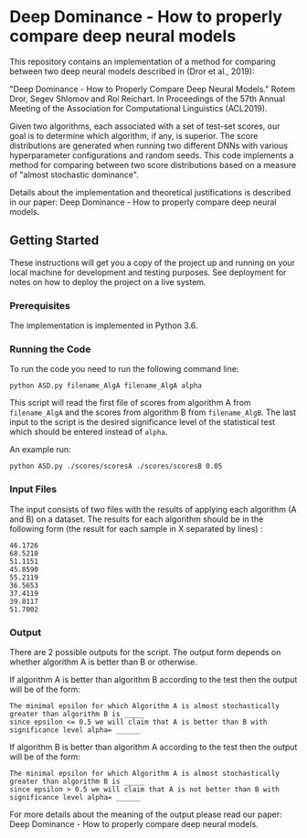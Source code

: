 # Deep Dominance - How to properly compare deep neural models

This repository contains an implementation of a method for comparing between two deep neural models described in (Dror et al., 2019):

"Deep Dominance - How to Properly Compare Deep Neural Models." Rotem Dror, Segev Shlomov and Roi Reichart. In Proceedings of the 57th Annual Meeting of the Association for Computational Linguistics (ACL2019).

Given two algorithms, each associated with a set of test-set scores, our goal is to determine which algorithm, 
if any, is superior. The score distributions are generated when running two different DNNs with various 
hyperparameter configurations and random seeds. This code implements a method for comparing between 
two score distributions based on a measure of "almost stochastic dominance".

Details about the implementation and theoretical justifications is described in our paper: Deep Dominance - How to properly compare deep neural models.

## Getting Started

These instructions will get you a copy of the project up and running on your local machine for development and testing purposes. See deployment for notes on how to deploy the project on a live system.

### Prerequisites

The implementation is implemented in Python 3.6.

### Running the Code

To run the code you need to run the following command line:

```
python ASD.py filename_AlgA filename_AlgA alpha 
```
This script will read the first file of scores from algorithm A from `filename_AlgA` and the scores from algorithm B from 
`filename_AlgB`. The last input to the script is the desired significance level of the statistical test which should be 
entered instead of `alpha`. 

An example run:

```
python ASD.py ./scores/scoresA ./scores/scoresB 0.05 
```

### Input Files

The input consists of two files with the results of applying each algorithm (A and B) on a dataset. The results for each algorithm should be in the following form (the result for each sample in X separated by lines) :

```
46.1726
68.5210
51.1151
45.8590
55.2119
36.5653
37.4119
39.8117
51.7002
```


### Output

There are 2 possible outputs for the script. The output form depends on whether algorithm A is better than B or otherwise.

If algorithm A is better than algorithm B according to the test then the output will be of the form:
```
The minimal epsilon for which Algorithm A is almost stochastically greater than algorithm B is _____
since epsilon <= 0.5 we will claim that A is better than B with significance level alpha= ______
```

If algorithm B is better than algorithm A according to the test then the output will be of the form:
```
The minimal epsilon for which Algorithm A is almost stochastically greater than algorithm B is _____
since epsilon > 0.5 we will claim that A is not better than B with significance level alpha= ______
```
For more details about the meaning of the output please read our paper: Deep Dominance - How to properly compare deep neural models.




